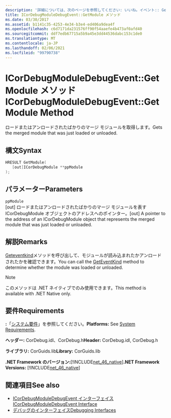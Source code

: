 ```yaml
---
description: '詳細については、次のページを参照してください: いいね。イベント:: GetModule メソッド'
title: ICorDebugModuleDebugEvent::GetModule メソッド
ms.date: 03/30/2017
ms.assetid: b1141c35-4253-4e34-b3e4-ed406a9dea4f
ms.openlocfilehash: c6d7171da231576ff90f54aaefe4b473af0afd40
ms.sourcegitcommit: ddf7edb67715a5b9a45e3dd44536dabc153c1de0
ms.translationtype: MT
ms.contentlocale: ja-JP
ms.lasthandoff: 02/06/2021
ms.locfileid: "99790738"
---
```

# <a name="icordebugmoduledebugeventgetmodule-method"></a><span data-ttu-id="aca9d-103">ICorDebugModuleDebugEvent::GetModule メソッド</span><span class="sxs-lookup"><span data-stu-id="aca9d-103">ICorDebugModuleDebugEvent::GetModule Method</span></span>

<span data-ttu-id="aca9d-104">ロードまたはアンロードされたばかりのマージ モジュールを取得します。</span><span class="sxs-lookup"><span data-stu-id="aca9d-104">Gets the merged module that was just loaded or unloaded.</span></span>  
  
## <a name="syntax"></a><span data-ttu-id="aca9d-105">構文</span><span class="sxs-lookup"><span data-stu-id="aca9d-105">Syntax</span></span>  
  
```cpp  
HRESULT GetModule(  
   [out]ICorDebugModule **ppModule  
);  
```  
  
## <a name="parameters"></a><span data-ttu-id="aca9d-106">パラメーター</span><span class="sxs-lookup"><span data-stu-id="aca9d-106">Parameters</span></span>  

 `ppModule`  
 <span data-ttu-id="aca9d-107">[out] ロードまたはアンロードされたばかりのマージ モジュールを表す ICorDebugModule オブジェクトのアドレスへのポインター。</span><span class="sxs-lookup"><span data-stu-id="aca9d-107">[out] A pointer to the address of an ICorDebugModule object that represents the merged module that was just loaded or unloaded.</span></span>  
  
## <a name="remarks"></a><span data-ttu-id="aca9d-108">解説</span><span class="sxs-lookup"><span data-stu-id="aca9d-108">Remarks</span></span>  

 <span data-ttu-id="aca9d-109">[Geteventkind](icordebugdebugevent-geteventkind-method.md)メソッドを呼び出して、モジュールが読み込まれたかアンロードされたかを確認できます。</span><span class="sxs-lookup"><span data-stu-id="aca9d-109">You can call the [GetEventKind](icordebugdebugevent-geteventkind-method.md) method to determine whether the module was loaded or unloaded.</span></span>  
  
> [!NOTE]
> <span data-ttu-id="aca9d-110">このメソッドは .NET ネイティブでのみ使用できます。</span><span class="sxs-lookup"><span data-stu-id="aca9d-110">This method is available with .NET Native only.</span></span>  
  
## <a name="requirements"></a><span data-ttu-id="aca9d-111">要件</span><span class="sxs-lookup"><span data-stu-id="aca9d-111">Requirements</span></span>  

 <span data-ttu-id="aca9d-112">**:**「[システム要件](../../get-started/system-requirements.md)」を参照してください。</span><span class="sxs-lookup"><span data-stu-id="aca9d-112">**Platforms:** See [System Requirements](../../get-started/system-requirements.md).</span></span>  
  
 <span data-ttu-id="aca9d-113">**ヘッダー:** CorDebug.idl、CorDebug.h</span><span class="sxs-lookup"><span data-stu-id="aca9d-113">**Header:** CorDebug.idl, CorDebug.h</span></span>  
  
 <span data-ttu-id="aca9d-114">**ライブラリ:** CorGuids.lib</span><span class="sxs-lookup"><span data-stu-id="aca9d-114">**Library:** CorGuids.lib</span></span>  
  
 <span data-ttu-id="aca9d-115">**.NET Framework のバージョン:**[!INCLUDE[net_46_native](../../../../includes/net-46-native-md.md)]</span><span class="sxs-lookup"><span data-stu-id="aca9d-115">**.NET Framework Versions:** [!INCLUDE[net_46_native](../../../../includes/net-46-native-md.md)]</span></span>  
  
## <a name="see-also"></a><span data-ttu-id="aca9d-116">関連項目</span><span class="sxs-lookup"><span data-stu-id="aca9d-116">See also</span></span>

- [<span data-ttu-id="aca9d-117">ICorDebugModuleDebugEvent インターフェイス</span><span class="sxs-lookup"><span data-stu-id="aca9d-117">ICorDebugModuleDebugEvent Interface</span></span>](icordebugmoduledebugevent-interface.md)
- [<span data-ttu-id="aca9d-118">デバッグのインターフェイス</span><span class="sxs-lookup"><span data-stu-id="aca9d-118">Debugging Interfaces</span></span>](debugging-interfaces.md)
